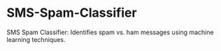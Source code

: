 # SMS-Spam-Classifier
SMS Spam Classifier: Identifies spam vs. ham messages using machine learning techniques.
